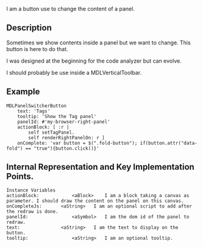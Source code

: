 I am a button use to change the content of a panel.

Description
-------------------

Sometimes we show contents inside a panel but we want to change. This button is here to do that. 

I was designed at the beginning for the code analyzer but can evolve.

I should probably be use inside a MDLVerticalToolbar. 

Example
--------------------

	MDLPanelSwitcherButton
		text: 'Tags'
		tooltip: 'Show the Tag panel'
		panelId: #'my-browser-right-panel'
		actionBlock: [ :r | 
			self setTagPanel.
			self renderRightPanelOn: r ]
		onComplete: 'var button = $(".fold-button"); if(button.attr("data-fold") == "true"){button.click()}'
 
Internal Representation and Key Implementation Points.
--------------------

    Instance Variables
	actionBlock:			<aBlock>	I am a block taking a canvas as parameter. I should draw the content on the panel on this canvas.
	onCompleteJs:		<aString>	I am an optional script to add after the redraw is done.
	panelId:				<aSymbol>	I am the dom id of the panel to redraw.
	text:				<aString>	I am the text to display on the button.
	tooltip:				<aString>	I am an optional tooltip.